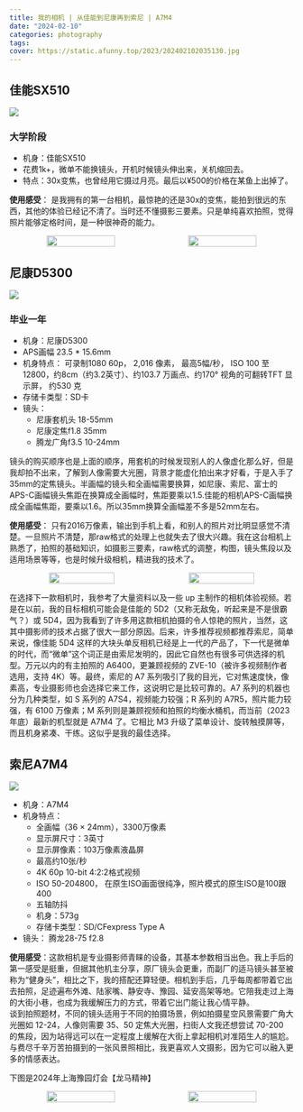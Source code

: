```yaml
---
title: 我的相机 | 从佳能到尼康再到索尼 | A7M4
date: "2024-02-10"
categories: photography
tags:
cover: https://static.afunny.top/2023/202402102035130.jpg
---
```

## 佳能SX510
![](https://static.afunny.top/2023/11707476813_.pic.jpg)

### 大学阶段
- 机身：佳能SX510
- 花费1k+，微单不能换镜头，开机时候镜头伸出来，关机缩回去。
- 特点：30x变焦，也曾经用它摄过月亮。最后以¥500的价格在某鱼上出掉了。

**使用感受**：
是我拥有的第一台相机，最惊艳的还是30x的变焦，能拍到很远的东西，其他的体验已经记不清了。当时还不懂摄影三要素。只是单纯喜欢拍照，觉得照片能够定格时间，是一种很神奇的能力。
<center style="display: flex; justify-content: space-evenly;">
    <img src="https://static.afunny.top/2023/202402101725290.jpg" width="49%" style="display: inline-block; border-radius: 8px;"/>
    <img src="https://static.afunny.top/2023/202402101738622.jpg" width="49%" style="display: inline-block; border-radius: 8px;"/>
</center>

## 尼康D5300
![](https://static.afunny.top/2023/202402102146724.jpg)

### 毕业一年
- 机身：尼康D5300
- APS画幅 23.5 * 15.6mm
- 机身特点： 可录制1080 60p， 2,016 像素， 最高5幅/秒， ISO 100 至12800，约8cm（约3.2英寸）、约103.7 万画点、约170° 视角的可翻转TFT 显示屏， 约530 克
- 存储卡类型：SD卡
- 镜头：
    -  尼康套机头 18-55mm  
	-  尼康定焦f1.8 35mm  
	-  腾龙广角f3.5 10-24mm

镜头的购买顺序也是上面的顺序，用套机的时候发现别人的人像虚化那么好，但是我却拍不出来，了解到人像需要大光圈，背景才能虚化拍出来才好看，于是入手了35mm的定焦镜头。半画幅的镜头和全画幅需要换算，如尼康、索尼、富士的APS-C画幅镜头焦距在换算成全画幅时，焦距要乘以1.5.佳能的相机APS-C画幅换成全画幅焦距，要乘以1.6。所以35mm换算全画幅差不多是52mm左右。

**使用感受**：
只有2016万像素，输出到手机上看，和别人的照片对比明显感觉不清楚。一旦照片不清楚，那raw格式的处理上也就失去了很大兴趣。我在这台相机上熟悉了，拍照的基础知识，如摄影三要素，raw格式的调整，构图，镜头焦段以及适用场景等等，也是时候升级相机，精进我的技术了。

<center style="display: flex; justify-content: space-evenly;">
    <img src="https://static.afunny.top/2023/202402102035130.jpg" width="48%" style="display: inline-block; border-radius: 8px;"/>
    <img src="https://static.afunny.top/2023/202402102036436.jpg" width="48%" style="display: inline-block; border-radius: 8px;"/>
</center>


在选择下一款相机时，我参考了大量资料以及一些 up 主制作的相机体验视频。若是在以前，我的目标相机可能会是佳能的 5D2（又称无敌兔，听起来是不是很霸气？）或 5D4，因为我看到了许多用这款相机拍摄的令人惊艳的照片，当然，这其中摄影师的技术占据了很大一部分原因。后来，许多推荐视频都推荐索尼，简单来说，像佳能 5D4 这样的大块头单反相机已经是上一代的产品了，下一代是微单的时代，而“微单”这个词正是由索尼发明的，因此它自然也有很多可供选择的机型。万元以内的有主拍照的 A6400，更兼顾视频的 ZVE-10（被许多视频制作者选用，支持 4K）等。最终，索尼的 A7 系列吸引了我的目光，它对焦速度快，像素高，专业摄影师也会选择它来工作，这说明它是比较可靠的。A7 系列的机器也分为几种类型，如 S 系列的 A7S4，视频能力较强；R 系列的 A7R5，照片能力较强，有 6100 万像素；M 系列则是兼顾视频和拍照的均衡水桶机，而当前（2023 年底）最新的机型就是 A7M4 了。它相比 M3 升级了菜单设计、旋转触摸屏等，而且机身紧凑、干练。这似乎是我的最佳选择。

## 索尼A7M4
![](https://static.afunny.top/2023/101707575076_.pic.jpg)
- 机身：A7M4
- 机身特点：
    -  全画幅（36 × 24mm），3300万像素
    -  显示屏尺寸：3英寸
    -  显示屏像素：103万像素液晶屏
    -  最高约10张/秒
    -  4K 60p 10-bit 4:2:2格式视频
    -  ISO 50-204800， 在原生ISO画面很纯净，照片模式的原生ISO是100跟400
    -  五轴防抖
    -  机身：573g
    -  存储卡类型：SD/CFexpress Type A
- 镜头： 腾龙28-75 f2.8

**使用感受**：这款相机是专业摄影师青睐的设备，其基本参数相当出色。我上手后的第一感受是挺重，但据其他机主分享，原厂镜头会更重，而副厂的适马镜头甚至被称为“健身头”，相比之下，我的搭配还算轻便。相机到手后，几乎每周都带着它出去拍照，足迹遍布外滩、陆家嘴、静安寺、豫园、延安高架等地。它陪我走过上海的大街小巷，也成为我缓解压力的方式，带着它出门能让我心情平静。  
谈到拍照题材，不同的镜头适用于不同的拍摄场景，例如拍摄星空风景需要广角大光圈如 12-24，人像则需要 35、50 定焦大光圈，扫街人文我还想尝试 70-200 的焦段，因为站得远可以在一定程度上缓解在大街上拿起相机对准陌生人的尴尬。与费尽千辛万苦拍摄到的一张风景照相比，我更喜欢人文摄影，因为它可以融入更多的情感表达。

下图是2024年上海豫园灯会【龙马精神】
<center style="display: flex; justify-content: space-evenly;">
    <img src="https://static.afunny.top/2023/111707575079_.pic.jpg?x-oss-process=image/resize,w_800/quality,q_80" width="49%" style="display: inline-block; border-radius: 8px;"/>
    <img src="https://static.afunny.top/2023/121707575082_.pic.jpg?x-oss-process=image/resize,w_800/quality,q_80" width="49%" style="display: inline-block; border-radius: 8px;"/>
</center>
